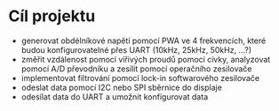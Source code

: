 # Cíl projektu

- generovat obdélníkové napětí pomocí PWA ve 4 frekvencích, které budou konfigurovatelné přes UART (10kHz, 25kHz, 50kHz, ...?)
- změřit vzdálenost pomocí vířivých proudů pomocí cívky, analyzovat pomocí A/D převodníku a zesílit pomocí operačního zesilovače
- implementovat filtrování pomocí lock-in softwarového zesilovače
- odeslat data pomocí I2C nebo SPI sběrnice do displaje
- odesílat data do UART a umožnit konfigurovat data

